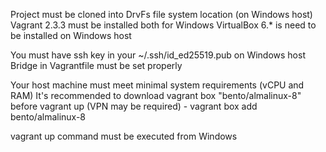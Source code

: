 Project must be cloned into DrvFs file system location (on Windows host)
Vagrant 2.3.3 must be installed both for Windows
VirtualBox 6.* is need to be installed on Windows host

You must have ssh key in your ~/.ssh/id_ed25519.pub on Windows host
Bridge in Vagrantfile must be set properly

Your host machine must meet minimal system requirements (vCPU and RAM)
It's recommended to download vagrant box "bento/almalinux-8" before vagrant up (VPN may be required) - vagrant box add bento/almalinux-8

vagrant up command must be executed from Windows
